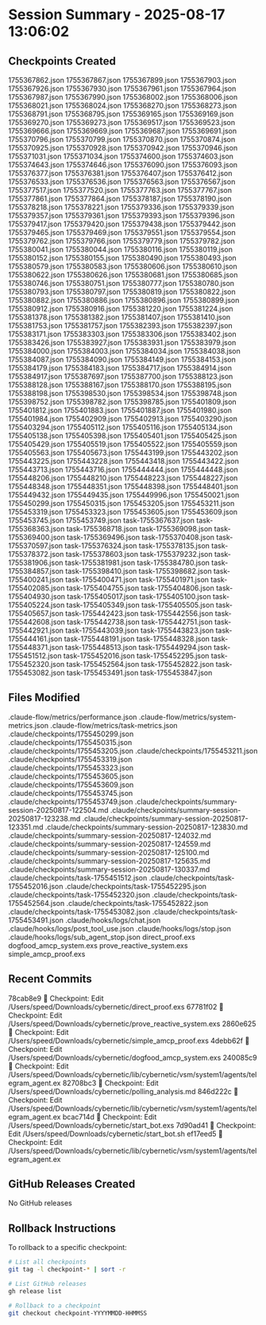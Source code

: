 # Session Summary - 2025-08-17 13:06:02

## Checkpoints Created
1755367862.json
1755367867.json
1755367899.json
1755367903.json
1755367926.json
1755367930.json
1755367961.json
1755367964.json
1755367987.json
1755367990.json
1755368002.json
1755368006.json
1755368021.json
1755368024.json
1755368270.json
1755368273.json
1755368791.json
1755368795.json
1755369165.json
1755369169.json
1755369270.json
1755369273.json
1755369517.json
1755369523.json
1755369666.json
1755369669.json
1755369687.json
1755369691.json
1755370796.json
1755370799.json
1755370870.json
1755370874.json
1755370925.json
1755370928.json
1755370942.json
1755370946.json
1755371031.json
1755371034.json
1755374600.json
1755374603.json
1755374643.json
1755374646.json
1755376090.json
1755376093.json
1755376377.json
1755376381.json
1755376407.json
1755376412.json
1755376533.json
1755376536.json
1755376563.json
1755376567.json
1755377517.json
1755377520.json
1755377763.json
1755377767.json
1755377861.json
1755377864.json
1755378187.json
1755378190.json
1755378218.json
1755378221.json
1755379336.json
1755379339.json
1755379357.json
1755379361.json
1755379393.json
1755379396.json
1755379417.json
1755379420.json
1755379438.json
1755379442.json
1755379465.json
1755379469.json
1755379551.json
1755379554.json
1755379762.json
1755379766.json
1755379779.json
1755379782.json
1755380041.json
1755380044.json
1755380116.json
1755380119.json
1755380152.json
1755380155.json
1755380490.json
1755380493.json
1755380579.json
1755380583.json
1755380606.json
1755380610.json
1755380622.json
1755380626.json
1755380681.json
1755380685.json
1755380746.json
1755380751.json
1755380777.json
1755380780.json
1755380793.json
1755380797.json
1755380819.json
1755380822.json
1755380882.json
1755380886.json
1755380896.json
1755380899.json
1755380912.json
1755380916.json
1755381220.json
1755381224.json
1755381378.json
1755381382.json
1755381407.json
1755381410.json
1755381753.json
1755381757.json
1755382393.json
1755382397.json
1755383171.json
1755383303.json
1755383306.json
1755383402.json
1755383426.json
1755383927.json
1755383931.json
1755383979.json
1755384000.json
1755384003.json
1755384034.json
1755384038.json
1755384087.json
1755384090.json
1755384149.json
1755384153.json
1755384179.json
1755384183.json
1755384717.json
1755384914.json
1755384917.json
1755387697.json
1755387700.json
1755388123.json
1755388128.json
1755388167.json
1755388170.json
1755388195.json
1755388198.json
1755398530.json
1755398534.json
1755398748.json
1755398752.json
1755398782.json
1755398785.json
1755401809.json
1755401812.json
1755401883.json
1755401887.json
1755401980.json
1755401984.json
1755402909.json
1755402913.json
1755403290.json
1755403294.json
1755405112.json
1755405116.json
1755405134.json
1755405138.json
1755405398.json
1755405401.json
1755405425.json
1755405429.json
1755405519.json
1755405522.json
1755405559.json
1755405563.json
1755405673.json
1755443199.json
1755443202.json
1755443225.json
1755443228.json
1755443418.json
1755443422.json
1755443713.json
1755443716.json
1755444444.json
1755444448.json
1755448206.json
1755448210.json
1755448223.json
1755448227.json
1755448348.json
1755448351.json
1755448398.json
1755448401.json
1755449432.json
1755449435.json
1755449996.json
1755450021.json
1755450299.json
1755450315.json
1755453205.json
1755453211.json
1755453319.json
1755453323.json
1755453605.json
1755453609.json
1755453745.json
1755453749.json
task-1755367637.json
task-1755368363.json
task-1755368718.json
task-1755369098.json
task-1755369400.json
task-1755369496.json
task-1755370408.json
task-1755370597.json
task-1755376324.json
task-1755378135.json
task-1755378372.json
task-1755378603.json
task-1755379232.json
task-1755381906.json
task-1755381981.json
task-1755384780.json
task-1755384857.json
task-1755398410.json
task-1755398682.json
task-1755400241.json
task-1755400471.json
task-1755401971.json
task-1755402085.json
task-1755404755.json
task-1755404806.json
task-1755404930.json
task-1755405017.json
task-1755405100.json
task-1755405224.json
task-1755405349.json
task-1755405505.json
task-1755405657.json
task-1755442423.json
task-1755442556.json
task-1755442608.json
task-1755442738.json
task-1755442751.json
task-1755442921.json
task-1755443039.json
task-1755443823.json
task-1755444161.json
task-1755448191.json
task-1755448328.json
task-1755448371.json
task-1755448513.json
task-1755449294.json
task-1755451512.json
task-1755452016.json
task-1755452295.json
task-1755452320.json
task-1755452564.json
task-1755452822.json
task-1755453082.json
task-1755453491.json
task-1755453847.json

## Files Modified
.claude-flow/metrics/performance.json
.claude-flow/metrics/system-metrics.json
.claude-flow/metrics/task-metrics.json
.claude/checkpoints/1755450299.json
.claude/checkpoints/1755450315.json
.claude/checkpoints/1755453205.json
.claude/checkpoints/1755453211.json
.claude/checkpoints/1755453319.json
.claude/checkpoints/1755453323.json
.claude/checkpoints/1755453605.json
.claude/checkpoints/1755453609.json
.claude/checkpoints/1755453745.json
.claude/checkpoints/1755453749.json
.claude/checkpoints/summary-session-20250817-122504.md
.claude/checkpoints/summary-session-20250817-123238.md
.claude/checkpoints/summary-session-20250817-123351.md
.claude/checkpoints/summary-session-20250817-123830.md
.claude/checkpoints/summary-session-20250817-124032.md
.claude/checkpoints/summary-session-20250817-124559.md
.claude/checkpoints/summary-session-20250817-125100.md
.claude/checkpoints/summary-session-20250817-125635.md
.claude/checkpoints/summary-session-20250817-130337.md
.claude/checkpoints/task-1755451512.json
.claude/checkpoints/task-1755452016.json
.claude/checkpoints/task-1755452295.json
.claude/checkpoints/task-1755452320.json
.claude/checkpoints/task-1755452564.json
.claude/checkpoints/task-1755452822.json
.claude/checkpoints/task-1755453082.json
.claude/checkpoints/task-1755453491.json
.claude/hooks/logs/chat.json
.claude/hooks/logs/post_tool_use.json
.claude/hooks/logs/stop.json
.claude/hooks/logs/sub_agent_stop.json
direct_proof.exs
dogfood_amcp_system.exs
prove_reactive_system.exs
simple_amcp_proof.exs

## Recent Commits
78cab8e9 🔖 Checkpoint: Edit /Users/speed/Downloads/cybernetic/direct_proof.exs
67781f02 🔖 Checkpoint: Edit /Users/speed/Downloads/cybernetic/prove_reactive_system.exs
2860e625 🔖 Checkpoint: Edit /Users/speed/Downloads/cybernetic/simple_amcp_proof.exs
4debb62f 🔖 Checkpoint: Edit /Users/speed/Downloads/cybernetic/dogfood_amcp_system.exs
240085c9 🔖 Checkpoint: Edit /Users/speed/Downloads/cybernetic/lib/cybernetic/vsm/system1/agents/telegram_agent.ex
82708bc3 🔖 Checkpoint: Edit /Users/speed/Downloads/cybernetic/polling_analysis.md
846d222c 🔖 Checkpoint: Edit /Users/speed/Downloads/cybernetic/lib/cybernetic/vsm/system1/agents/telegram_agent.ex
bcac714d 🔖 Checkpoint: Edit /Users/speed/Downloads/cybernetic/start_bot.exs
7d90ad41 🔖 Checkpoint: Edit /Users/speed/Downloads/cybernetic/start_bot.sh
ef17eed5 🔖 Checkpoint: Edit /Users/speed/Downloads/cybernetic/lib/cybernetic/vsm/system1/agents/telegram_agent.ex

## GitHub Releases Created
No GitHub releases

## Rollback Instructions
To rollback to a specific checkpoint:
```bash
# List all checkpoints
git tag -l checkpoint-* | sort -r

# List GitHub releases
gh release list

# Rollback to a checkpoint
git checkout checkpoint-YYYYMMDD-HHMMSS
```
